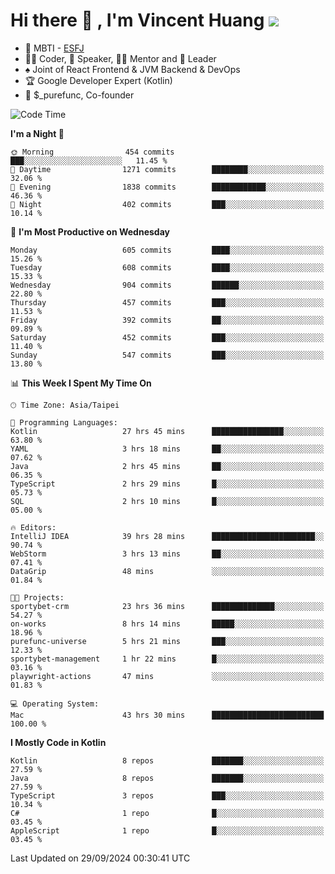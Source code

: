 # Hi there 👋 , I'm Vincent Huang ![](https://komarev.com/ghpvc/?username=Jian-Min-Huang)
- 👀 MBTI - [ESFJ](https://www.16personalities.com/esfj-personality)
- 👨‍💻 Coder, 🎤 Speaker, 👨‍🏫 Mentor and 🚀 Leader
- ♠️ Joint of React Frontend & JVM Backend & DevOps
- 🏆 Google Developer Expert (Kotlin)
- 💼 $_purefunc, Co-founder

<!--START_SECTION:waka-->
![Code Time](http://img.shields.io/badge/Code%20Time-4%2C526%20hrs%2029%20mins-blue)

**I'm a Night 🦉** 

```text
🌞 Morning                454 commits         ███░░░░░░░░░░░░░░░░░░░░░░   11.45 % 
🌆 Daytime                1271 commits        ████████░░░░░░░░░░░░░░░░░   32.06 % 
🌃 Evening                1838 commits        ████████████░░░░░░░░░░░░░   46.36 % 
🌙 Night                  402 commits         ███░░░░░░░░░░░░░░░░░░░░░░   10.14 % 
```
📅 **I'm Most Productive on Wednesday** 

```text
Monday                   605 commits         ████░░░░░░░░░░░░░░░░░░░░░   15.26 % 
Tuesday                  608 commits         ████░░░░░░░░░░░░░░░░░░░░░   15.33 % 
Wednesday                904 commits         ██████░░░░░░░░░░░░░░░░░░░   22.80 % 
Thursday                 457 commits         ███░░░░░░░░░░░░░░░░░░░░░░   11.53 % 
Friday                   392 commits         ██░░░░░░░░░░░░░░░░░░░░░░░   09.89 % 
Saturday                 452 commits         ███░░░░░░░░░░░░░░░░░░░░░░   11.40 % 
Sunday                   547 commits         ███░░░░░░░░░░░░░░░░░░░░░░   13.80 % 
```


📊 **This Week I Spent My Time On** 

```text
🕑︎ Time Zone: Asia/Taipei

💬 Programming Languages: 
Kotlin                   27 hrs 45 mins      ████████████████░░░░░░░░░   63.80 % 
YAML                     3 hrs 18 mins       ██░░░░░░░░░░░░░░░░░░░░░░░   07.62 % 
Java                     2 hrs 45 mins       ██░░░░░░░░░░░░░░░░░░░░░░░   06.35 % 
TypeScript               2 hrs 29 mins       █░░░░░░░░░░░░░░░░░░░░░░░░   05.73 % 
SQL                      2 hrs 10 mins       █░░░░░░░░░░░░░░░░░░░░░░░░   05.00 % 

🔥 Editors: 
IntelliJ IDEA            39 hrs 28 mins      ███████████████████████░░   90.74 % 
WebStorm                 3 hrs 13 mins       ██░░░░░░░░░░░░░░░░░░░░░░░   07.41 % 
DataGrip                 48 mins             ░░░░░░░░░░░░░░░░░░░░░░░░░   01.84 % 

🐱‍💻 Projects: 
sportybet-crm            23 hrs 36 mins      ██████████████░░░░░░░░░░░   54.27 % 
on-works                 8 hrs 14 mins       █████░░░░░░░░░░░░░░░░░░░░   18.96 % 
purefunc-universe        5 hrs 21 mins       ███░░░░░░░░░░░░░░░░░░░░░░   12.33 % 
sportybet-management     1 hr 22 mins        █░░░░░░░░░░░░░░░░░░░░░░░░   03.16 % 
playwright-actions       47 mins             ░░░░░░░░░░░░░░░░░░░░░░░░░   01.83 % 

💻 Operating System: 
Mac                      43 hrs 30 mins      █████████████████████████   100.00 % 
```

**I Mostly Code in Kotlin** 

```text
Kotlin                   8 repos             ███████░░░░░░░░░░░░░░░░░░   27.59 % 
Java                     8 repos             ███████░░░░░░░░░░░░░░░░░░   27.59 % 
TypeScript               3 repos             ███░░░░░░░░░░░░░░░░░░░░░░   10.34 % 
C#                       1 repo              █░░░░░░░░░░░░░░░░░░░░░░░░   03.45 % 
AppleScript              1 repo              █░░░░░░░░░░░░░░░░░░░░░░░░   03.45 % 
```




 Last Updated on 29/09/2024 00:30:41 UTC
<!--END_SECTION:waka-->

